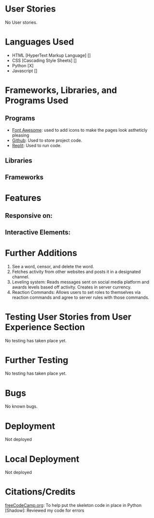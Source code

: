 # User Stories
No User stories. 

# Languages Used
- HTML [HyperText Markup Language] []
- CSS [Cascading Style Sheets] []
- Python [X]
- Javascript []


# Frameworks, Libraries, and Programs Used
## Programs
- [Font Awesome](https://fontawesome.com/): used to add icons to make the pages look astheticly pleasing
- [Github](https://github.com/): Used to store project code.
- [Replit](https://replit.com/): Used to run code. 
## Libraries

## Frameworks

# Features
## Responsive on:
## Interactive Elements: 

# Further Additions
1) See a word, censor, and delete the word. 
2) Fetches activity from other websites and posts it in a designated channel. 
3) Leveling system: Reads messages sent on social media platform and awards levels based off activity. Creates in server currency. 
4) Reaction Commands: Allows users to set roles to themselves via reaction commands and agree to server rules with those commands. 

# Testing User Stories from User Experience Section
No testing has taken place yet.

# Further Testing
No testing has taken place yet.

# Bugs
No known bugs.

# Deployment
Not deployed

# Local Deployment
Not deployed

# Citations/Credits
[freeCodeCamp.org](https://www.youtube.com/watch?v=SPTfmiYiuok): To help put the skeleton code in place in Python
[Shadow]: Reviewed my code for errors

